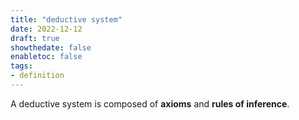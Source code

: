 ```yaml
---
title: "deductive system"
date: 2022-12-12
draft: true
showthedate: false
enabletoc: false
tags:
- definition
---
```


A deductive system is composed of **axioms** and **rules of inference**.
